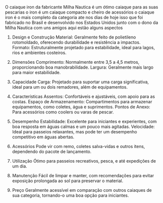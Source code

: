 O caiaque iron da fabricante Milha Nautica é um ótimo caiaque para as suas pescarias o iron é um caiaque compacto e cheiro de acessórios
o caiaque iron é o mais completo da categoria ate nos dias de hoje isso que foi fabricado no Brasil e desenvolvido nos Estados Unidos junto
com o dono da Milha Nautica com uns amigos aqui estão alguns aspectos

1. Design e Construção
Material: Geralmente feito de polietileno rotomoldado, oferecendo durabilidade e resistência a impactos.
Formato: Estruturalmente projetado para estabilidade, ideal para lagos, rios e ambientes costeiros.

2. Dimensões
Comprimento: Normalmente entre 3,5 a 4,5 metros, proporcionando boa manobrabilidade.
Largura: Geralmente mais largo para maior estabilidade.

3. Capacidade
Carga: Projetado para suportar uma carga significativa, ideal para um ou dois remadores, além de equipamentos.

4. Características
Assentos: Confortáveis e ajustáveis, com apoio para as costas.
Espaço de Armazenamento: Compartimentos para armazenar equipamentos, como coletes, água e suprimentos.
Pontos de Anexo: Para acessórios como coolers ou varas de pescar.

5. Desempenho
Estabilidade: Excelente para iniciantes e experientes, com boa resposta em águas calmas e um pouco mais agitadas.
Velocidade: Ideal para passeios relaxantes, mas pode ter um desempenho competitivo em águas abertas.

6. Acessórios
Pode vir com remo, coletes salva-vidas e outros itens, dependendo do pacote de lançamento.

7. Utilização
Ótimo para passeios recreativos, pesca, e até expedições de um dia.

8. Manutenção
Fácil de limpar e manter, com recomendações para evitar exposição prolongada ao sol para preservar o material.
9. Preço
Geralmente acessível em comparação com outros caiaques de sua categoria, tornando-o uma boa opção para iniciantes.
